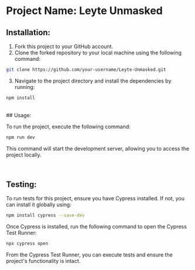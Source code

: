 # Project Name: Leyte Unmasked

## Installation:

1. Fork this project to your GitHub account.
2. Clone the forked repository to your local machine using the following command:

```bash
git clone https://github.com/your-username/Leyte-Unmasked.git
```

3. Navigate to the project directory and install the dependencies by running:

```bash
npm install
```

<br> 
## Usage:

To run the project, execute the following command:

```bash
npm run dev
```

This command will start the development server, allowing you to access the project locally.

<br>

## Testing:

To run tests for this project, ensure you have Cypress installed. If not, you can install it globally using:

```bash
npm install cypress --save-dev
```

Once Cypress is installed, run the following command to open the Cypress Test Runner:

```bash
npx cypress open
```

From the Cypress Test Runner, you can execute tests and ensure the project's functionality is intact.
